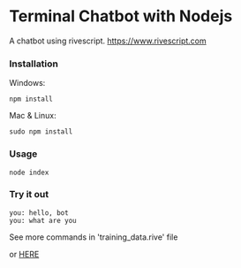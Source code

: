 # Terminal Chatbot with Nodejs

A chatbot using rivescript. https://www.rivescript.com

### Installation

Windows:
```
npm install 
```

Mac & Linux:
```
sudo npm install
```


### Usage 
```
node index
```


### Try it out
```
you: hello, bot
you: what are you
```

See more commands in 'training_data.rive' file 

or [HERE](https://github.com/kdncode/node-terminal-chatbot/blob/master/training_data.rive "My github")
